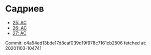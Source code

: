 # Садриев
- [25: AC](25.md)
- [26: AC](26.md)
- [27: AC](27.md)

Commit: c4a54ed13bde17d8caf039d19f978c7161cb2506
 fetched at: 20201103-104741
